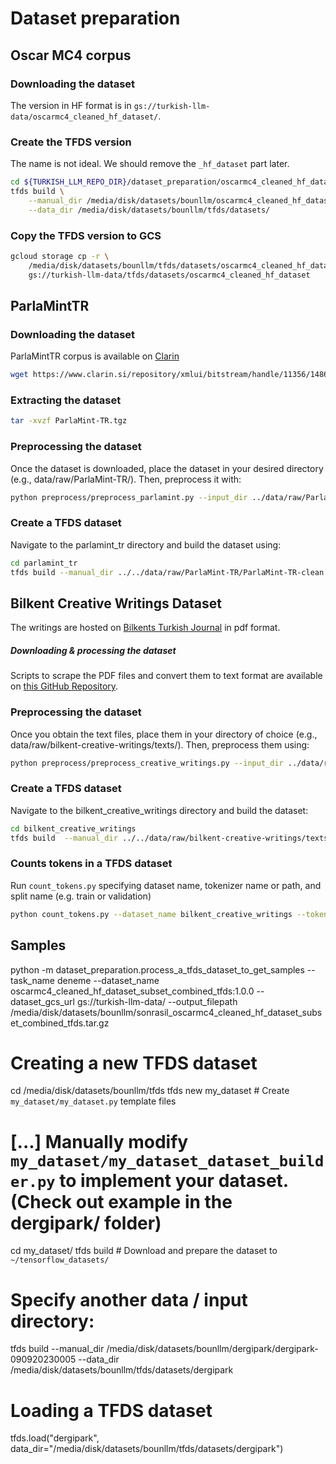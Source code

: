 # Dataset preparation

## Oscar MC4 corpus

### Downloading the dataset

The version in HF format is in `gs://turkish-llm-data/oscarmc4_cleaned_hf_dataset/`.

### Create the TFDS version

The name is not ideal. We should remove the `_hf_dataset` part later.

```bash
cd ${TURKISH_LLM_REPO_DIR}/dataset_preparation/oscarmc4_cleaned_hf_dataset
tfds build \
    --manual_dir /media/disk/datasets/bounllm/oscarmc4_cleaned_hf_dataset \
    --data_dir /media/disk/datasets/bounllm/tfds/datasets/
```

### Copy the TFDS version to GCS

```bash
gcloud storage cp -r \
    /media/disk/datasets/bounllm/tfds/datasets/oscarmc4_cleaned_hf_dataset \
    gs://turkish-llm-data/tfds/datasets/oscarmc4_cleaned_hf_dataset
```

## ParlaMintTR

### Downloading the dataset
ParlaMintTR corpus is available on [Clarin](https://www.clarin.si/repository/xmlui/handle/11356/1486) 
```bash
wget https://www.clarin.si/repository/xmlui/bitstream/handle/11356/1486/ParlaMint-TR.tgz?sequence=25&isAllowed=y -O ParlaMint-TR.tgz
```

### Extracting the dataset
```bash
tar -xvzf ParlaMint-TR.tgz
```

### Preprocessing the dataset
Once the dataset is downloaded, place the dataset in your desired directory (e.g., data/raw/ParlaMint-TR/). Then, preprocess it with:
```bash
python preprocess/preprocess_parlamint.py --input_dir ../data/raw/ParlaMint-TR/ParlaMint-TR.txt --output_dir ../data/raw/ParlaMint-TR/ParlaMint-TR-clean --train_ratio 0.998
```

### Create a TFDS dataset
Navigate to the parlamint_tr directory and build the dataset using:
```bash
cd parlamint_tr
tfds build --manual_dir ../../data/raw/ParlaMint-TR/ParlaMint-TR-clean --data_dir ../../data/tfds/parlamint_tr
```

## Bilkent Creative Writings Dataset
The writings are hosted on [Bilkents Turkish Journal](https://stars.bilkent.edu.tr/turkce/) in pdf format.  
##### Downloading & processing the dataset
Scripts to scrape the PDF files and convert them to text format are available on [this GitHub Repository](https://github.com/selimfirat/bilkent-turkish-writings-dataset.git).

### Preprocessing the dataset
Once you obtain the text files, place them in your directory of choice (e.g., data/raw/bilkent-creative-writings/texts/). Then, preprocess them using:

```bash
python preprocess/preprocess_creative_writings.py --input_dir ../data/raw/bilkent-creative-writings/texts --output_dir ../data/raw/bilkent-creative-writings/texts_clean --train_ratio 0.98
```

### Create a TFDS dataset
Navigate to the bilkent_creative_writings directory and build the dataset:
```bash
cd bilkent_creative_writings
tfds build  --manual_dir ../../data/raw/bilkent-creative-writings/texts_clean/ --data_dir ../../data/tfds/bilkent_creative_writings
```

### Counts tokens in a TFDS dataset
Run `count_tokens.py` specifying dataset name, tokenizer name or path, and split name (e.g. train or validation)
```bash
python count_tokens.py --dataset_name bilkent_creative_writings --tokenizer_name /media/disk/datasets/bounllm/VBARTTokenizer/ --split validation
```

## Samples

python -m dataset_preparation.process_a_tfds_dataset_to_get_samples --task_name deneme --dataset_name oscarmc4_cleaned_hf_dataset_subset_combined_tfds:1.0.0 --dataset_gcs_url gs://turkish-llm-data/ --output_filepath /media/disk/datasets/bounllm/sonrasil_oscarmc4_cleaned_hf_dataset_subset_combined_tfds.tar.gz

# Creating a new TFDS dataset

cd /media/disk/datasets/bounllm/tfds
tfds new my_dataset  # Create `my_dataset/my_dataset.py` template files
# [...] Manually modify `my_dataset/my_dataset_dataset_builder.py` to implement your dataset. (Check out example in the dergipark/ folder)
cd my_dataset/
tfds build  # Download and prepare the dataset to `~/tensorflow_datasets/`

# Specify another data / input directory:
tfds build --manual_dir /media/disk/datasets/bounllm/dergipark/dergipark-090920230005 --data_dir /media/disk/datasets/bounllm/tfds/datasets/dergipark

# Loading a TFDS dataset
tfds.load("dergipark", data_dir="/media/disk/datasets/bounllm/tfds/datasets/dergipark")

